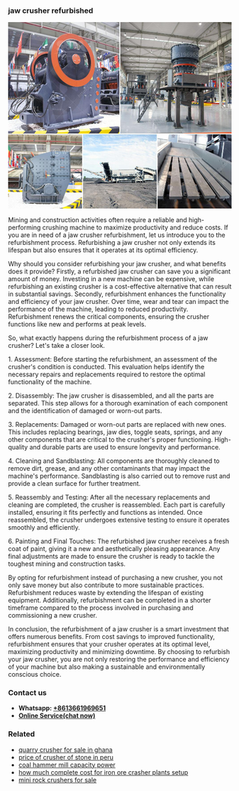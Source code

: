 <h3>jaw crusher refurbished</h3><img src='1708497971.jpg' alt=''><p>Mining and construction activities often require a reliable and high-performing crushing machine to maximize productivity and reduce costs. If you are in need of a jaw crusher refurbishment, let us introduce you to the refurbishment process. Refurbishing a jaw crusher not only extends its lifespan but also ensures that it operates at its optimal efficiency.</p><p>Why should you consider refurbishing your jaw crusher, and what benefits does it provide? Firstly, a refurbished jaw crusher can save you a significant amount of money. Investing in a new machine can be expensive, while refurbishing an existing crusher is a cost-effective alternative that can result in substantial savings. Secondly, refurbishment enhances the functionality and efficiency of your jaw crusher. Over time, wear and tear can impact the performance of the machine, leading to reduced productivity. Refurbishment renews the critical components, ensuring the crusher functions like new and performs at peak levels.</p><p>So, what exactly happens during the refurbishment process of a jaw crusher? Let's take a closer look.</p><p>1. Assessment: Before starting the refurbishment, an assessment of the crusher's condition is conducted. This evaluation helps identify the necessary repairs and replacements required to restore the optimal functionality of the machine.</p><p>2. Disassembly: The jaw crusher is disassembled, and all the parts are separated. This step allows for a thorough examination of each component and the identification of damaged or worn-out parts.</p><p>3. Replacements: Damaged or worn-out parts are replaced with new ones. This includes replacing bearings, jaw dies, toggle seats, springs, and any other components that are critical to the crusher's proper functioning. High-quality and durable parts are used to ensure longevity and performance.</p><p>4. Cleaning and Sandblasting: All components are thoroughly cleaned to remove dirt, grease, and any other contaminants that may impact the machine's performance. Sandblasting is also carried out to remove rust and provide a clean surface for further treatment.</p><p>5. Reassembly and Testing: After all the necessary replacements and cleaning are completed, the crusher is reassembled. Each part is carefully installed, ensuring it fits perfectly and functions as intended. Once reassembled, the crusher undergoes extensive testing to ensure it operates smoothly and efficiently.</p><p>6. Painting and Final Touches: The refurbished jaw crusher receives a fresh coat of paint, giving it a new and aesthetically pleasing appearance. Any final adjustments are made to ensure the crusher is ready to tackle the toughest mining and construction tasks.</p><p>By opting for refurbishment instead of purchasing a new crusher, you not only save money but also contribute to more sustainable practices. Refurbishment reduces waste by extending the lifespan of existing equipment. Additionally, refurbishment can be completed in a shorter timeframe compared to the process involved in purchasing and commissioning a new crusher.</p><p>In conclusion, the refurbishment of a jaw crusher is a smart investment that offers numerous benefits. From cost savings to improved functionality, refurbishment ensures that your crusher operates at its optimal level, maximizing productivity and minimizing downtime. By choosing to refurbish your jaw crusher, you are not only restoring the performance and efficiency of your machine but also making a sustainable and environmentally conscious choice.</p><h3>Contact us</h3><ul><li><strong>Whatsapp:&nbsp;<a href="https://wa.me/8613661969651">+8613661969651</a></strong></li><li><a href="https://swt.shibang-china.com/?git&amp;zhl&amp;jaw crusher refurbished"><strong>Online Service(chat now)</strong></a></li></ul><h3>Related</h3><ul><li><a href='quarry crusher for sale in ghana.md'>quarry crusher for sale in ghana</a></li><li><a href='price of crusher of stone in peru.md'>price of crusher of stone in peru</a></li><li><a href='coal hammer mill capacity power.md'>coal hammer mill capacity power</a></li><li><a href='how much complete cost for iron ore crasher plants setup.md'>how much complete cost for iron ore crasher plants setup</a></li><li><a href='mini rock crushers for sale.md'>mini rock crushers for sale</a></li></ul>